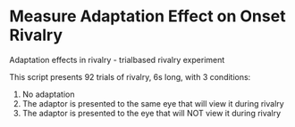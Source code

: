 # Measure Adaptation Effect on Onset Rivalry
Adaptation effects in rivalry - trialbased rivalry experiment

This script presents 92 trials of rivalry, 6s long, with 3 conditions:
1. No adaptation
2. The adaptor is presented to the same eye that will view it during rivalry
3. The adaptor is presented to the eye that will NOT view it during rivalry
